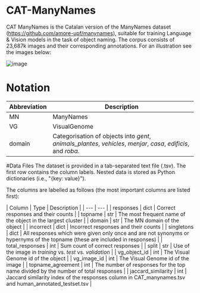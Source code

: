 # CAT-ManyNames

CAT ManyNames is the Catalan version of the ManyNames dataset (https://github.com/amore-upf/manynames), suitable for training Language & Vision models in the task of object naming. The corpus consists of 23,687k images and their corresponding annotations. For an illustration see the images below: 


![image](https://user-images.githubusercontent.com/96442172/175773208-d5be113e-e348-45b8-995a-173ccf9a2341.png)

# Notation


| Abbreviation | Description |
| --- | --- |
|MN	           |ManyNames    |
|VG	           |VisualGenome |
|domain	       |Categorisation of objects into *gent*, *animals_plantes*, *vehicles*, *menjar*, *casa*, *edificis*, and *roba*.

#Data Files
The dataset is provided in a tab-separated text file (.tsv). The first row contains the column labels. Nested data is stored as Python dictionaries (i.e., "{key: value}"). 

The columns are labelled as follows (the most important columns are listed first):

| Column             | Type	 | Description |
| --- | --- |
| responses          |	dict |	Correct responses and their counts |
| topname            |	str  |	The most frequent name of the object in the largest cluster |
| domain             | str   |	The MN domain of the object |
| incorrect          |	dict |	Incorrect responses and their counts |
| singletons         | dict  |	All responses which were given only once and are not synonyms or hypernyms of the topname (these are included in responses) |
| total_responses    |	int  | Sum count of correct responses |
| split              |	str  |	Use of the image in *training* vs. *test* vs. *validation* |
| vg_object_id       |	int  |	The Visual Genome id of the object |
| vg_image_id        |	int  |	The Visual Genome id of the image |
| topname_agreement  | int   |	The number of responses for the top name divided by the number of total responses |
| jaccard_similarity | int   | Jaccard similarity index of the responses column in CAT_manynames.tsv and human_annotated_testset.tsv |
